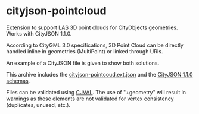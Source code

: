 # cityjson-pointcloud

Extension to support LAS 3D point clouds for CityObjects geometries. Works with CityJSON 1.1.0.

According to CityGML 3.0 specifications, 3D Point Cloud can be directly handled inline in geometries (MultiPoint) or linked through URIs.

An example of a CityJSON file is given to show both solutions.

This archive includes the [cityjson-pointcoud.ext.json](https://github.com/GANys/cityjson-pointcloud/blob/dev/cityjson-pointcloud.ext.json) and the [CityJSON 1.1.0 schemas](https://github.com/GANys/cityjson-pointcloud/tree/dev/schemas).

Files can be validated using [CJVAL](https://github.com/cityjson/cjval). The use of "+geometry" will result in warnings as these elements are not validated for vertex consistency (duplicates, unused, etc.).

